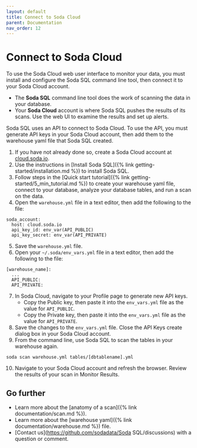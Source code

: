 ```yaml
---
layout: default
title: Connect to Soda Cloud
parent: Documentation
nav_order: 12
---
```


# Connect to Soda Cloud

To use the Soda Cloud web user interface to monitor your data, you must install and configure the Soda SQL command line tool, then connect it to your Soda Cloud account. 

* The **Soda SQL** command line tool does the work of scanning the data in your database. 
* Your **Soda Cloud** account is where Soda SQL pushes the results of its scans. Use the web UI to examine the results and set up alerts.  

Soda SQL uses an API to connect to Soda Cloud. To use the API, you must generate API keys in your Soda Cloud account, then add them to the warehouse yaml file that Soda SQL created. 


1. If you have not already done so, create a Soda Cloud account at [cloud.soda.io](https://cloud.soda.io/signup).
2. Use the instructions in [Install Soda SQL]({% link getting-started/installation.md %}) to install Soda SQL.
3. Follow steps in the [Quick start tutorial]({% link getting-started/5_min_tutorial.md %}) to create your warehouse yaml file, connect to your database, analyze your database tables, and run a scan on the data.
4. Open the `warehouse.yml` file in a text editor, then add the following to the file:
```shell
soda_account:
  host: cloud.soda.io
  api_key_id: env_var(API_PUBLIC)
  api_key_secret: env_var(API_PRIVATE)
```
5. Save the `warehouse.yml` file.
6. Open your `~/.soda/env_vars.yml` file in a text editor, then add the following to the file:
```shell
[warehouse_name]:
  ...
  API_PUBLIC: 
  API_PRIVATE: 
```
7. In Soda Cloud, navigate to your Profile page to generate new API keys. 
    * Copy the Public key, then paste it into the `env_vars.yml` file as the value for `API_PUBLIC`.
    * Copy the Private key, then paste it into the `env_vars.yml` file as the value for `API_PRIVATE`.
8. Save the changes to the `env_vars.yml` file. Close the API Keys create dialog box in your Soda Cloud account.
9. From the command line, use Soda SQL to scan the tables in your warehouse again.
```shell
soda scan warehouse.yml tables/[dbtablename].yml
```
10. Navigate to your Soda Cloud account and refresh the browser. Review the results of your scan in Monitor Results.

## Go further

* Learn more about the [anatomy of a scan]({% link documentation/scan.md %}).
* Learn more about the [warehouse yaml]({% link documentation/warehouse.md %}) file.
* [Contact us](https://github.com/sodadata/Soda SQL/discussions) with a question or comment.
